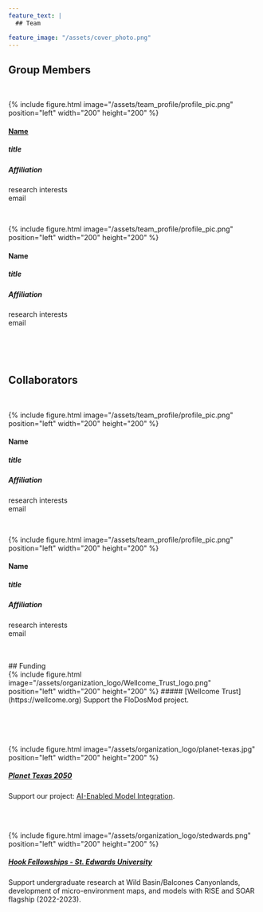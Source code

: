 ```yaml
---
feature_text: |
  ## Team

feature_image: "/assets/cover_photo.png"
---
```


## Group Members
<br />

{% include figure.html image="/assets/team_profile/profile_pic.png" position="left" width="200" height="200" %}
#### [Name](/ourteam/profile_example)
##### title
##### Affiliation
research interests<br />
email

<br />

{% include figure.html image="/assets/team_profile/profile_pic.png" position="left" width="200" height="200" %}
#### Name
##### title
##### Affiliation
research interests<br />
email

<br />
<br />
<br />

## Collaborators
<br />

{% include figure.html image="/assets/team_profile/profile_pic.png" position="left" width="200" height="200" %}
#### Name
##### title
##### Affiliation
research interests<br />
email

<br />

{% include figure.html image="/assets/team_profile/profile_pic.png" position="left" width="200" height="200" %}
#### Name
##### title
##### Affiliation
research interests<br />
email

<br />
<br />
## Funding
<br />
{% include figure.html image="/assets/organization_logo/Wellcome_Trust_logo.png" position="left" width="200" height="200" %}
##### [Wellcome Trust](https://wellcome.org)
Support the FloDosMod project.
<br />
<br />
<br />
<br />
<br />




{% include figure.html image="/assets/organization_logo/planet-texas.jpg" position="left" width="200" height="200" %}
##### [Planet Texas 2050](https://bridgingbarriers.utexas.edu/planet-texas-2050)
Support our project: [AI-Enabled Model Integration](https://bridgingbarriers.utexas.edu/planet-texas-2050/projects/ai-enabled-model-integration).

<br />
<br />

{% include figure.html image="/assets/organization_logo/stedwards.png" position="left" width="200" height="200" %}
##### [Hook Fellowships - St. Edwards University](https://www.stedwards.edu/wild-basin/research/hook-fellows)
Support undergraduate research at Wild Basin/Balcones Canyonlands, development of micro-environment maps, and models with RISE and SOAR flagship (2022-2023).
